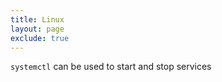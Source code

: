 ```yaml
---
title: Linux 
layout: page
exclude: true
---
```


`systemctl` can be used to start and stop services
<!--stackedit_data:
eyJoaXN0b3J5IjpbMTkwNjIwNTY1OV19
-->
